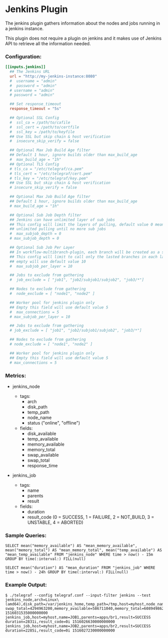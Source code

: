 # Jenkins Plugin

The jenkins plugin gathers information about the nodes and jobs running in a jenkins instance.

This plugin does not require a plugin on jenkins and it makes use of Jenkins API to retrieve all the information needed.

### Configuration:

```toml
[[inputs.jenkins]]
  ## The Jenkins URL
  url = "http://my-jenkins-instance:8080"
  #  username = "admin"
  #  password = "admin"
  # username = "admin"
  # password = "admin"

  ## Set response_timeout
  response_timeout = "5s"

  ## Optional SSL Config
  #  ssl_ca = /path/to/cafile
  #  ssl_cert = /path/to/certfile
  #  ssl_key = /path/to/keyfile
  ## Use SSL but skip chain & host verification
  #  insecure_skip_verify = false

  ## Optional Max Job Build Age filter
  ## Default 1 hour, ignore builds older than max_build_age
  #  max_build_age = "1h"
  ## Optional TLS Config
  # tls_ca = "/etc/telegraf/ca.pem"
  # tls_cert = "/etc/telegraf/cert.pem"
  # tls_key = "/etc/telegraf/key.pem"
  ## Use SSL but skip chain & host verification
  # insecure_skip_verify = false

  ## Optional Max Job Build Age filter
  ## Default 1 hour, ignore builds older than max_build_age
  # max_build_age = "1h"

  ## Optional Sub Job Depth filter
  ## Jenkins can have unlimited layer of sub jobs
  ## This config will limit the layers of pulling, default value 0 means
  ## unlimited pulling until no more sub jobs
  #  max_subjob_depth = 0
  # max_subjob_depth = 0

  ## Optional Sub Job Per Layer
  ## In workflow-multibranch-plugin, each branch will be created as a sub job.
  ## This config will limit to call only the lasted branches in each layer,
  ## empty will use default value 10
  #  max_subjob_per_layer = 10

  ## Jobs to exclude from gathering
  #  job_exclude = [ "job1", "job2/subjob1/subjob2", "job3/*"]

  ## Nodes to exclude from gathering
  #  node_exclude = [ "node1", "node2" ]

  ## Worker pool for jenkins plugin only
  ## Empty this field will use default value 5
  #  max_connections = 5
  # max_subjob_per_layer = 10

  ## Jobs to exclude from gathering
  # job_exclude = [ "job1", "job2/subjob1/subjob2", "job3/*"]

  ## Nodes to exclude from gathering
  # node_exclude = [ "node1", "node2" ]

  ## Worker pool for jenkins plugin only
  ## Empty this field will use default value 5
  # max_connections = 5
```

### Metrics:

- jenkins_node
  - tags:
    - arch
    - disk_path
    - temp_path
    - node_name
    - status ("online", "offline")
  - fields:
    - disk_available
    - temp_available
    - memory_available
    - memory_total
    - swap_available
    - swap_total
    - response_time

- jenkins_job
  - tags:
    - name
    - parents
    - result
  - fields:
    - duration
    - result_code (0 = SUCCESS, 1 = FAILURE, 2 = NOT_BUILD, 3 = UNSTABLE, 4 = ABORTED)

### Sample Queries:

```
SELECT mean("memory_available") AS "mean_memory_available", mean("memory_total") AS "mean_memory_total", mean("temp_available") AS "mean_temp_available" FROM "jenkins_node" WHERE time > now() - 15m GROUP BY time(:interval:) FILL(null)
```

```
SELECT mean("duration") AS "mean_duration" FROM "jenkins_job" WHERE time > now() - 24h GROUP BY time(:interval:) FILL(null)
```

### Example Output:

```
$ ./telegraf --config telegraf.conf --input-filter jenkins --test
jenkins_node,arch=Linux\ (amd64),disk_path=/var/jenkins_home,temp_path=/tmp,host=myhost,node_name=master swap_total=4294963200,memory_available=586711040,memory_total=6089498624,status=online,response_time=1000i,disk_available=152392036352,temp_available=152392036352,swap_available=3503263744 1516031535000000000
jenkins_job,host=myhost,name=JOB1,parents=apps/br1,result=SUCCESS duration=2831i,result_code=0i 1516026630000000000
jenkins_job,host=myhost,name=JOB2,parents=apps/br2,result=SUCCESS duration=2285i,result_code=0i 1516027230000000000
```
```
